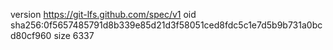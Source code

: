 version https://git-lfs.github.com/spec/v1
oid sha256:0f5657485791d8b339e85d21d3f58051ced8fdc5c1e7d5b9b731a0bcd80cf960
size 6337
